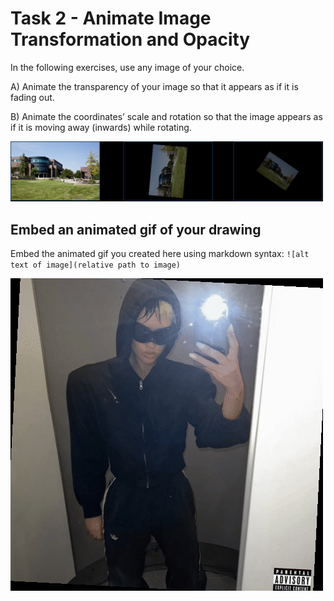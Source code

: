 # Task 2 - Animate Image Transformation and Opacity

In the following exercises, use any image of your choice.

A) Animate the transparency of your image so that it appears as if it is fading out.

B) Animate the coordinates’ scale and rotation so that the image appears as if it is moving away (inwards) while rotating. 

<img src="../images/img2.png" width="500px">

## Embed an animated gif of your drawing

Embed the animated gif you created here using markdown syntax: `![alt text of image](relative path to image)`

![task 2 gif](../animations/task2.gif)